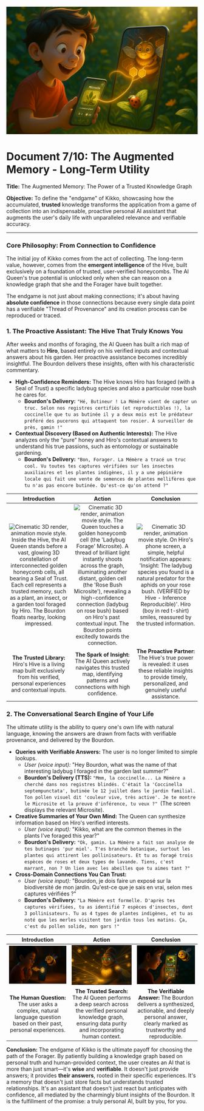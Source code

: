 <p align="center">
  <img src="illustrations/doc07_banner.png" alt="A wide, cinematic banner image for a long-term utility document, rendered in a 3D animation movie style. The scene depicts 10-year-old boy Hiro (red t-shirt) in his lush garden, looking at his smartphone with a 'Eureka!' expression. On the phone screen, a 'Microsite' for a specific plant is displayed. From this Microsite, a glowing thread of light extends out into the real world, connecting to a ladybug sitting on that exact plant, which Hiro hadn't noticed before. Inside the Hive, visible through the screen's transparency, the AI Queen is shown connecting two honeycomb cells (one for the plant, one for the ladybug), her eyes glowing with intelligence. The image captures the moment the Hive provides a proactive, insightful connection based on Hiro's past foraging.">
</p>

# Document 7/10: The Augmented Memory - Long-Term Utility

**Title:** The Augmented Memory: The Power of a Trusted Knowledge Graph

**Objective:** To define the "endgame" of Kikko, showcasing how the accumulated, **trusted** knowledge transforms the application from a game of collection into an indispensable, proactive personal AI assistant that augments the user's daily life with unparalleled relevance and verifiable accuracy.

---

### **Core Philosophy: From Connection to Confidence**

The initial joy of Kikko comes from the act of collecting. The long-term value, however, comes from the **emergent intelligence** of the Hive, built exclusively on a foundation of trusted, user-verified honeycombs. The AI Queen's true potential is unlocked only when she can reason on a knowledge graph that she and the Forager have built together.

The endgame is not just about making connections; it's about having **absolute confidence** in those connections because every single data point has a verifiable "Thread of Provenance" and its creation process can be reproduced or traced.

### **1. The Proactive Assistant: The Hive That Truly Knows You**

After weeks and months of foraging, the AI Queen has built a rich map of what matters to **Hiro**, based entirely on his verified inputs and contextual answers about his garden. Her proactive assistance becomes incredibly insightful. The Bourdon delivers these insights, often with his characteristic commentary.

*   **High-Confidence Reminders:** The Hive knows Hiro has foraged (with a Seal of Trust) a specific ladybug species and also a particular rose bush he cares for.
    *   **Bourdon's Delivery:** `"Hé, Butineur ! La Mémère vient de capter un truc. Selon nos registres certifiés (et reproductibles !), la coccinelle que tu as butinée il y a deux mois est le prédateur préféré des pucerons qui attaquent ton rosier. À surveiller de près, gamin !"`
*   **Contextual Discovery (Based on Authentic Interests):** The Hive analyzes only the "pure" honey and Hiro's contextual answers to understand his true passions, such as entomology or sustainable gardening.
    *   **Bourdon's Delivery:** `"Bon, Forager. La Mémère a tracé un truc cool. Vu toutes tes captures vérifiées sur les insectes auxiliaires et les plantes indigènes, il y a une pépinière locale qui fait une vente de semences de plantes mellifères que tu n'as pas encore butinée. Qu'est-ce qu'on attend ?"`

| Introduction | Action | Conclusion |
| :---: | :---: | :---: |
| <img src="illustrations/lt_intro.png" alt="Cinematic 3D render, animation movie style. Inside the Hive, the AI Queen stands before a vast, glowing 3D constellation of interconnected golden honeycomb cells, all bearing a Seal of Trust. Each cell represents a trusted memory, such as a plant, an insect, or a garden tool foraged by Hiro. The Bourdon floats nearby, looking impressed."> | <img src="illustrations/lt_action.png" alt="Cinematic 3D render, animation movie style. The Queen touches a golden honeycomb cell (the 'Ladybug Forage' Microsite). A thread of brilliant light instantly shoots across the graph, illuminating another distant, golden cell (the 'Rose Bush Microsite'), revealing a high-confidence connection (ladybug on rose bush) based on Hiro's past contextual input. The Bourdon points excitedly towards the connection."> | <img src="illustrations/lt_conclusion.png" alt="Cinematic 3D render, animation movie style. On Hiro's phone screen, a simple, helpful notification appears: 'Insight: The ladybug species you found is a natural predator for the aphids on your rose bush. (VERIFIED by Hive - Inference Reproducible)'. Hiro (boy in red t-shirt) smiles, reassured by the trusted information."> |
| **The Trusted Library:** Hiro's Hive is a living map built exclusively from his verified, personal experiences and contextual inputs. | **The Spark of Insight:** The AI Queen actively navigates this trusted map, identifying patterns and connections with high confidence. | **The Proactive Partner:** The Hive's true power is revealed: it uses these reliable insights to provide timely, personalized, and genuinely useful assistance. |

### **2. The Conversational Search Engine of Your Life**

The ultimate utility is the ability to query one's own life with natural language, knowing the answers are drawn from facts with verifiable provenance, and delivered by the Bourdon.

*   **Queries with Verifiable Answers:** The user is no longer limited to simple lookups.
    *   *User (voice input):* "Hey Bourdon, what was the name of that interesting ladybug I foraged in the garden last summer?"
    *   **Bourdon's Delivery (TTS):** `"Mmm, la coccinelle... La Mémère a cherché dans nos registres blindés. C'était la 'Coccinella septempunctata', butinée le 12 juillet dans le jardin familial. Ton pollen visuel dit 'couleur vive, très active'. Je te montre le Microsite et la preuve d'inférence, tu veux ?" `(The screen displays the relevant Microsite).
*   **Creative Summaries of Your Own Mind:** The Queen can synthesize information based on Hiro's verified interests.
    *   *User (voice input):* "Kikko, what are the common themes in the plants I've foraged this year?"
    *   **Bourdon's Delivery:** `"Ok, gamin. La Mémère a fait son analyse de tes butinages 'pur miel'. T'es branché botanique, surtout les plantes qui attirent les pollinisateurs. Et tu as foragé trois espèces de roses et deux types de lavande. Tiens, c'est marrant, non ? Un lien avec les abeilles que tu aimes tant ?"`
*   **Cross-Domain Connections You Can Trust:**
    *   *User (voice input):* "Bourdon, je dois faire un exposé sur la biodiversité de mon jardin. Qu'est-ce que je sais en vrai, selon mes captures vérifiées ?"
    *   **Bourdon's Delivery:** `"La Mémère est formelle. D'après tes captures vérifiées, tu as identifié 7 espèces d'insectes, dont 3 pollinisateurs. Tu as 4 types de plantes indigènes, et tu as noté que les merles visitent ton jardin tous les matins. Ça, c'est du pollen solide, mon gars !"`

| Introduction | Action | Conclusion |
| :---: | :---: | :---: |
| <img src="illustrations/query_intro.png" alt="Cinematic 3D render, animation movie style. Hiro (10-year-old boy, red t-shirt) speaks to his phone with a thoughtful expression. A glowing soundwave travels from him to the Hive icon. The Bourdon hovers nearby, listening intently."> | <img src="illustrations/query_action.png" alt="Cinematic 3D render, animation movie style. Inside the Hive, the AI Queen rapidly searches across the pure, golden knowledge graph. Threads of light trace paths between only trusted, verified honeycomb cells (e.g., connecting a ladybug entry with a specific plant, and a weather pattern from that day, all verifiable by inference reproduction)."> | <img src="illustrations/query_conclusion.png" alt="Cinematic 3D render, animation movie style. On Hiro's phone screen, the Bourdon presents a beautiful, concise answer using data cards. Each card displays a summary of the memory (e.g., the ladybug's Microsite) and a small, glowing 'Seal of Trust' icon. Hiro looks pleased and confident in the verified information."> |
| **The Human Question:** The user asks a complex, natural language question based on their past, personal experiences. | **The Trusted Search:** The AI Queen performs a deep search across the verified personal knowledge graph, ensuring data purity and incorporating human context. | **The Verifiable Answer:** The Bourdon delivers a synthesized, actionable, and deeply personal answer, clearly marked as trustworthy and reproducible. |

**Conclusion:**
The endgame of Kikko is the ultimate payoff for choosing the path of the Forager. By patiently building a knowledge graph based on personal truth and human-provided context, the user creates an AI that is more than just smart—it's **wise** and **verifiable**. It doesn't just provide answers; it provides **their answers**, rooted in their specific experiences. It's a memory that doesn't just store facts but understands trusted relationships. It's an assistant that doesn't just react but anticipates with confidence, all mediated by the charmingly blunt insights of the Bourdon. It is the fulfillment of the promise: a truly personal AI, built by you, for you.